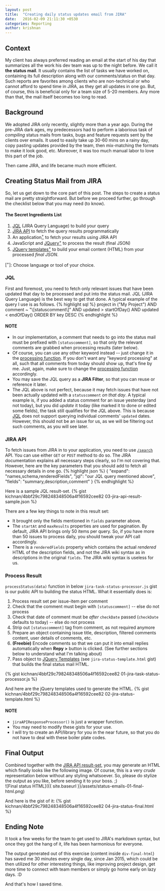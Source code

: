 ```yaml
---
layout: post
title:  "Creating daily status updates email from JIRA"
date:   2016-02-09 21:11:30 +0530
categories: Reporting
author: krishnan
---
```

## Context
My client has always preferred reading an email at the start of his day that summarizes all the work his dev team was up to the night before. We call it **the status mail**. It usually contains the list of tasks we have worked on, containing its full description along with our comments/status on that day. Such reports are favorites among clients who are non-technical or who cannot afford to spend time in JIRA, as they get all updates in one go. But, of course, this is beneficial only for a team size of 5-20 members. Any more than that, the mail itself becomes too long to read.

## Background
We adopted JIRA only recently, slightly more than a year ago. During the pre-JIRA dark ages, my predecessors had to perform a laborious task of _compiling_ status mails from tasks, bugs and feature requests sent by the clients over emails. It used to easily take up 30-60 mins on a rainy day, copy pasting updates provided by the team, then mix-matching the formats to make it look good, etc. Moreover, it was too much manual labor to love this part of the job.

Then came JIRA, and life became much more efficient.


## Creating Status Mail from JIRA
So, let us get down to the core part of this post. The steps to create a status mail are pretty straightforward. But before we proceed further, go through the checklist below that you may need (to know).

#### The Secret Ingredients List
1.  [JQL][] (JIRA Query Language) to build your query
1.  [JIRA API][] to fetch the query results programmatically
1.  An application[<sup>+</sup>](#language-note) to fetch your results using JIRA API
1.  JavaScript and [JQuery][][<sup>+</sup>](#language-note) to process the result (final JSON)
1.  [JQuery templates][jqt][<sup>+</sup>](#language-note) to build your email content (HTML) from your processed _final JSON_.

<a name="language-note">\[<sup>+</sup>\]</a>: Choose language or tool of your choice.


### JQL
First and foremost, you need to fetch only relevant issues that have been updated that day to be processed and put into the status mail. JQL (JIRA Query Language) is the best way to get that done. A typical example of the query I use is as follows.
{% highlight sql %}
project in ("My Project") AND comment ~ "\\[statuscomment\\]"
    AND updated > startOfDay() AND updated < endOfDay()
ORDER BY key DESC
{% endhighlight %}

#### NOTE
*   In our implementation, a comment that needs to go into the status mail must be prefixed with `[statuscomment]`, so that only the relevant comments are grabbed when processing results (later below).
*   Of course, you can use any other keyword instead -- just change it in the [processing function](#processor-fn). If you don't want any "keyword processing" at all, such that all comments from today should show up, that's fine by me. Just, again, make sure to change the [processing function](#processor-fn) accordingly.
*   You may save the JQL query as a **JIRA Filter**, so that you can reuse or reference it later.
*   The JQL above is not perfect, because it may fetch issues that have not been actually updated with a `statuscomment` _on that day_. A typical example is, if you added a status comment for an issue yesterday (and not today), but you did _update_ it today (like marked it to done or edited some fields), the task still qualifies for the JQL above. This is because [JQL][] does not support querying individual comments' `updated` dates. However, this should not be an issue for us, as we will be filtering out such comments, as you will see later.


### JIRA API
To fetch issues from JIRA in to your application, you need to use [`/search`][search] API. You can use either `GET` or `POST` method to do so. The JIRA documentation explains all necessary steps clearly, so I'm not covering that. However, here are the key parameters that you should add to fetch all necessary details in one go.
{% highlight json %}
{
    "expand": "names,schema,renderedFields",
    "jql": "our JQL query mentioned above",
    "fields": "summary,description,comment"
}
{% endhighlight %}

Here is a sample JQL <a name="result-set">result-set</a>.
{% gist kichnan/4bbf29c798248348506a4f16592cee82 03-jira-api-result-sample.json %}

There are a few key things to note in this result set:

*   It brought only the fields mentioned in `fields` parameter above.
*   The `startAt` and `maxResults` properties are used for pagination. By default, JIRA API brings only 50 items per query. So, if you have more than 50 issues to process daily, you should tweak your API call accordingly.
*   There is a `renderedFields` property which contains the actual _rendered_ HTML of the description fields, and not the JIRA wiki syntax as in descriptions in the original `fields`. The JIRA wiki syntax is useless for us.


### Process Result
<a name="processor-fn"></a>`processStatus(data)` function in below `jira-task-status-processor.js` gist is our public API to building the status HTML. What it essentially does is:

1.  Process result set per issue-item per comment
1.  Check that the comment must begin with `[statuscomment]` -- else do not process
1.  Check that date of comment must be _after_ `checkDate` passed (`checkDate` defaults to today) -- else do not process
1.  Strip out `[statuscomment]` tag from comment, as not required anymore
1.  Prepare an object containing issue title, description, filtered comments content, user details of comments, etc.
1.  **(Freebie)** Encode comments so that we can put it into email replies automatically when **Repy >** button is clicked. (See further sections below to understand what I'm talking about)
1.  Pass object to [JQuery Templates](#jqt-gist) (see `jira-status-template.html` gist) that builds the final status mail HTML.

{% gist kichnan/4bbf29c798248348506a4f16592cee82 01-jira-task-status-processor.js %}

<a name="jqt-gist"></a>And here are the jQuery templates used to generate the HTML.
{% gist kichnan/4bbf29c798248348506a4f16592cee82 02-jira-status-template.html %}

#### NOTE

*   `jiraAPIResponseProcessor()` is just a wrapper function.
*   You may need to modify these gists for your use.
*   I will try to create an API/library for you in the near future, so that you do not have to deal with these boiler plate codes.


## Final Output
Combined together with the [JIRA API result-set](#result-set), you may generate an HTML which finally looks like the following image. Of course, this is a very _crude_ representation below without any styling whatsoever. So, please do stylize the output as you like, before sending it to your boss. ;)  
![Final status HTML]({{ site.baseurl }}/assets/status-emails-01-final-html.png)  

And here is the gist of it:
{% gist kichnan/4bbf29c798248348506a4f16592cee82 04-jira-status-final.html %}


## Ending Note
It took a few weeks for the team to get used to JIRA's markdown syntax, but once they got the hang of it, life has been harmonious for everyone.

The output generated out of this exercise (content inside `div-final-html`) has saved me 30 minutes every single day, since Jan 2015, which could be then utilized for other interesting things, like improving project design, get more time to connect with team members or simply go home early on lazy days. :D

And that's how I saved time.



[jqt]:      https://github.com/BorisMoore/jquery-tmpl
[JQuery]:   http://jquery.com
[JIRA API]: https://docs.atlassian.com/jira/REST/latest/
[JQL]:      https://confluence.atlassian.com/jira/advanced-searching-179442050.html
[search]:   https://docs.atlassian.com/jira/REST/latest/#api/2/search
